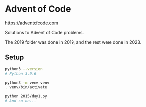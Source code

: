 # Advent of Code

https://adventofcode.com

Solutions to Advent of Code problems.

The 2019 folder was done in 2019, and the rest were done in 2023.

## Setup

```sh
python3 --version
# Python 3.9.6

python3 -m venv venv
. venv/bin/activate

python 2015/day1.py
# And so on...
```
